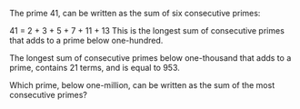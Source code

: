 The prime 41, can be written as the sum of six consecutive primes:

41 = 2 + 3 + 5 + 7 + 11 + 13
This is the longest sum of consecutive primes that adds to a prime below one-hundred.

The longest sum of consecutive primes below one-thousand that adds to a prime, contains 21 terms, and is equal to 953.

Which prime, below one-million, can be written as the sum of the most consecutive primes?
